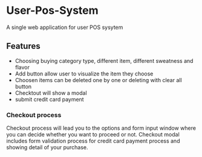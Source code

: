# User-Pos-System

A single web application for user POS sysytem

## Features

- Choosing buying category type, different item, different sweatness and flavor
- Add button allow user to visualize the item they choose
- Choosen items can be deleted one by one or deleting with clear all button
- Checktout will show a modal
- submit credit card payment

### Checkout process
Checkout process will lead you to the options and form input window where you can decide whether you want to proceed or not. Checkout modal includes form validation process for credit card payment process and showing detail of your purchase.
